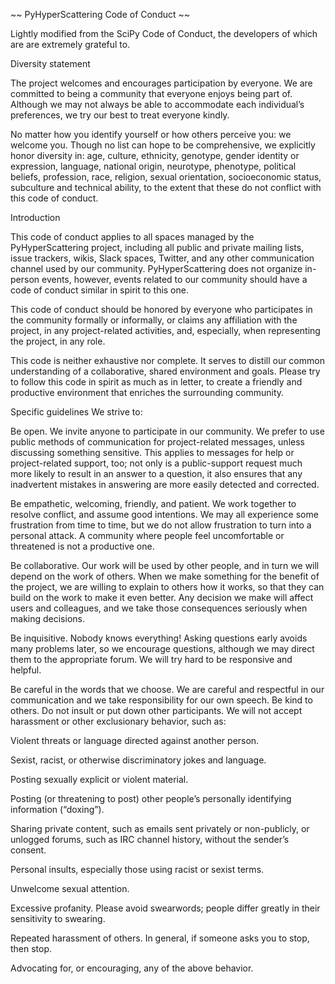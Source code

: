 ~~ PyHyperScattering Code of Conduct ~~

Lightly modified from the SciPy Code of Conduct, the developers of which are are extremely grateful to.

Diversity statement

The project welcomes and encourages participation by everyone. We are committed to being a community that everyone enjoys being part of. Although we may not always be able to accommodate each individual’s preferences, we try our best to treat everyone kindly.

No matter how you identify yourself or how others perceive you: we welcome you. Though no list can hope to be comprehensive, we explicitly honor diversity in: age, culture, ethnicity, genotype, gender identity or expression, language, national origin, neurotype, phenotype, political beliefs, profession, race, religion, sexual orientation, socioeconomic status, subculture and technical ability, to the extent that these do not conflict with this code of conduct.

Introduction

This code of conduct applies to all spaces managed by the PyHyperScattering project, including all public and private mailing lists, issue trackers, wikis, Slack spaces, Twitter, and any other communication channel used by our community. PyHyperScattering does not organize in-person events, however, events related to our community should have a code of conduct similar in spirit to this one.

This code of conduct should be honored by everyone who participates in the community formally or informally, or claims any affiliation with the project, in any project-related activities, and, especially, when representing the project, in any role.

This code is neither exhaustive nor complete. It serves to distill our common understanding of a collaborative, shared environment and goals. Please try to follow this code in spirit as much as in letter, to create a friendly and productive environment that enriches the surrounding community.

Specific guidelines
We strive to:

Be open. We invite anyone to participate in our community. We prefer to use public methods of communication for project-related messages, unless discussing something sensitive. This applies to messages for help or project-related support, too; not only is a public-support request much more likely to result in an answer to a question, it also ensures that any inadvertent mistakes in answering are more easily detected and corrected.

Be empathetic, welcoming, friendly, and patient. We work together to resolve conflict, and assume good intentions. We may all experience some frustration from time to time, but we do not allow frustration to turn into a personal attack. A community where people feel uncomfortable or threatened is not a productive one.

Be collaborative. Our work will be used by other people, and in turn we will depend on the work of others. When we make something for the benefit of the project, we are willing to explain to others how it works, so that they can build on the work to make it even better. Any decision we make will affect users and colleagues, and we take those consequences seriously when making decisions.

Be inquisitive. Nobody knows everything! Asking questions early avoids many problems later, so we encourage questions, although we may direct them to the appropriate forum. We will try hard to be responsive and helpful.

Be careful in the words that we choose. We are careful and respectful in our communication and we take responsibility for our own speech. Be kind to others. Do not insult or put down other participants. We will not accept harassment or other exclusionary behavior, such as:

Violent threats or language directed against another person.

Sexist, racist, or otherwise discriminatory jokes and language.

Posting sexually explicit or violent material.

Posting (or threatening to post) other people’s personally identifying information (“doxing”).

Sharing private content, such as emails sent privately or non-publicly, or unlogged forums, such as IRC channel history, without the sender’s consent.

Personal insults, especially those using racist or sexist terms.

Unwelcome sexual attention.

Excessive profanity. Please avoid swearwords; people differ greatly in their sensitivity to swearing.

Repeated harassment of others. In general, if someone asks you to stop, then stop.

Advocating for, or encouraging, any of the above behavior.
